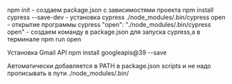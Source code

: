 npm init - создаем package.json с зависимостями проекта
npm install cypress --save-dev - установка cypress
./node_modules/.bin/cypress open - открытие программы cypress
"open": "./node_modules/.bin/cypress open" - создаем команду в package.json для запуска cypress,а в терминале npm run open

Установка Gmail API
npm install googleapis@39 --save

Автоматически добавляется в PATH в package.json scripts и не надо прописывать в пути
./node_modules/.bin/
















